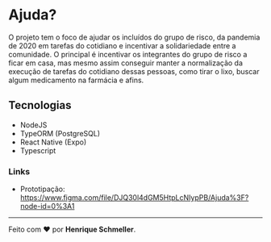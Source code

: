 # Ajuda?
O projeto tem o foco de ajudar os incluídos do grupo de risco, da pandemia de 2020 em tarefas do cotidiano e incentivar a solidariedade entre a comunidade. O principal é incentivar os integrantes do grupo de risco a ficar em casa, mas mesmo assim conseguir manter a normalização da execução de tarefas do cotidiano dessas pessoas, como tirar o lixo, buscar algum medicamento na farmácia e afins.

## Tecnologias

- NodeJS
- TypeORM (PostgreSQL)
- React Native (Expo)
- Typescript


### Links
- Prototipação: https://www.figma.com/file/DJQ30l4dGM5HtpLcNIypPB/Ajuda%3F?node-id=0%3A1

---

Feito com ❤️ por **Henrique Schmeller**.
